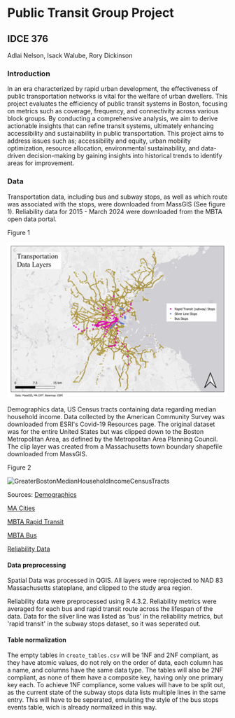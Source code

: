 # Public Transit Group Project
## IDCE 376
Adlai Nelson, Isack Walube, Rory Dickinson

### Introduction
In an era characterized by rapid urban development, the effectiveness of public transportation networks is vital for the welfare of urban dwellers. This project evaluates the efficiency of public transit systems in Boston, focusing on metrics such as coverage, frequency, and connectivity across various block groups. By conducting a comprehensive analysis, we aim to derive actionable insights that can refine transit systems, ultimately enhancing accessibility and sustainability in public transportation.
This project aims to address issues such as; accessibility and equity, urban mobility optimization, resource allocation, environmental sustainability, and data-driven decision-making by gaining insights into historical trends to identify areas for improvement. 

### Data

Transportation data, including bus and subway stops, as well as which route was associated with the stops, were downloaded from MassGIS (See figure 1). Reliability data for 2015 - March 2024 were downloaded from the MBTA open data portal. 

Figure 1

![Map of MBTA rail and bus stops](figures/data_layers.png)

Demographics data, US Census tracts containing data regarding median household income. Data collected by the American Community Survey was downloaded from ESRI's Covid-19 Resources page. The original dataset was for the entire United States but was clipped down to the Boston Metropolitan Area, as defined by the Metropolitan Area Planning Council. The clip layer was created from a Massachusetts town boundary shapefile downloaded from MassGIS.

Figure 2

![GreaterBostonMedianHouseholdIncomeCensusTracts](https://github.com/adlai-nelson/PublicTransit/assets/131007848/b8171922-c98d-48c6-b16d-4d7098e69b98)


Sources:
[Demographics](https://coronavirus-resources.esri.com/datasets/esri::county-28/explore?location=33.307776%2C-119.918825%2C4.00)

[MA Cities](https://www.mass.gov/info-details/massgis-data-2020-us-census-towns)

[MBTA Rapid Transit](https://www.mass.gov/info-details/massgis-data-mbta-rapid-transit)

[MBTA Bus](https://www.mass.gov/info-details/massgis-data-mbta-bus-routes-and-stops)

[Reliability Data](https://mbta-massdot.opendata.arcgis.com/datasets/b3a24561c2104422a78b593e92b566d5_0/explore)


#### Data preprocessing

Spatial Data was processed in QGIS. All layers were reprojected to NAD 83 Massachusetts stateplane, and clipped to the study area region.

Reliability data were preprocessed using R 4.3.2. Reliability metrics were averaged for each bus and rapid transit route across the lifespan of the data. 
Data for the silver line was listed as 'bus' in the reliability metrics, but 'rapid transit' in the subway stops dataset, so it was seperated out.


#### Table normalization
The empty tables in `create_tables.csv` will be 1NF and 2NF compliant, as they have atomic values, do not rely on the order of data, each column has a name, and columns have the same data type. 
The tables will also be 2NF compliant, as none of them have a composite key, having only one primary key each.
To achieve 1NF compliance, some values will have to be split out, as the current state of the subway stops data lists multiple lines in the same entry.
This will have to be seperated, emulating the style of the bus stops events table, wich is already normalized in this way. 


